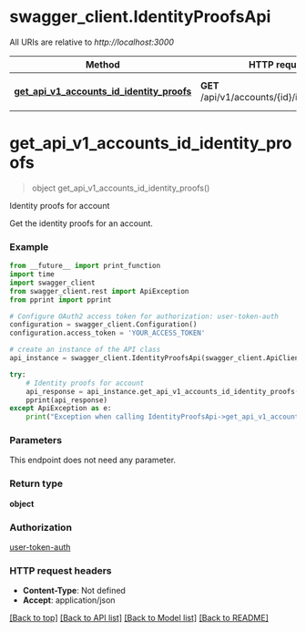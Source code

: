 # swagger_client.IdentityProofsApi

All URIs are relative to *http://localhost:3000*

Method | HTTP request | Description
------------- | ------------- | -------------
[**get_api_v1_accounts_id_identity_proofs**](IdentityProofsApi.md#get_api_v1_accounts_id_identity_proofs) | **GET** /api/v1/accounts/{id}/identity_proofs | Identity proofs for account

# **get_api_v1_accounts_id_identity_proofs**
> object get_api_v1_accounts_id_identity_proofs()

Identity proofs for account

Get the identity proofs for an account.

### Example
```python
from __future__ import print_function
import time
import swagger_client
from swagger_client.rest import ApiException
from pprint import pprint

# Configure OAuth2 access token for authorization: user-token-auth
configuration = swagger_client.Configuration()
configuration.access_token = 'YOUR_ACCESS_TOKEN'

# create an instance of the API class
api_instance = swagger_client.IdentityProofsApi(swagger_client.ApiClient(configuration))

try:
    # Identity proofs for account
    api_response = api_instance.get_api_v1_accounts_id_identity_proofs()
    pprint(api_response)
except ApiException as e:
    print("Exception when calling IdentityProofsApi->get_api_v1_accounts_id_identity_proofs: %s\n" % e)
```

### Parameters
This endpoint does not need any parameter.

### Return type

**object**

### Authorization

[user-token-auth](../README.md#user-token-auth)

### HTTP request headers

 - **Content-Type**: Not defined
 - **Accept**: application/json

[[Back to top]](#) [[Back to API list]](../README.md#documentation-for-api-endpoints) [[Back to Model list]](../README.md#documentation-for-models) [[Back to README]](../README.md)


